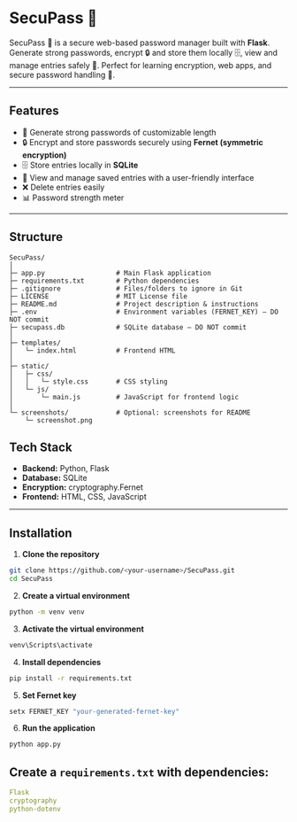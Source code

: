 # SecuPass 🔐

SecuPass 🔐 is a secure web-based password manager built with **Flask**.  
Generate strong passwords, encrypt 🔒 and store them locally 🗄️, view and manage entries safely 👀. Perfect for learning encryption, web apps, and secure password handling 🚀.

---

## Features

- 🔑 Generate strong passwords of customizable length  
- 🔒 Encrypt and store passwords securely using **Fernet (symmetric encryption)**  
- 🗄️ Store entries locally in **SQLite**  
- 👀 View and manage saved entries with a user-friendly interface  
- ❌ Delete entries easily  
- 📊 Password strength meter  

---

## Structure
```
SecuPass/
│
├─ app.py                  # Main Flask application
├─ requirements.txt        # Python dependencies
├─ .gitignore              # Files/folders to ignore in Git
├─ LICENSE                 # MIT License file
├─ README.md               # Project description & instructions
├─ .env                    # Environment variables (FERNET_KEY) – DO NOT commit
├─ secupass.db             # SQLite database – DO NOT commit
│
├─ templates/
│   └─ index.html          # Frontend HTML
│
├─ static/
│   ├─ css/
│   │   └─ style.css       # CSS styling
│   └─ js/
│       └─ main.js         # JavaScript for frontend logic
│
└─ screenshots/            # Optional: screenshots for README
    └─ screenshot.png
```

## Tech Stack

- **Backend:** Python, Flask  
- **Database:** SQLite  
- **Encryption:** cryptography.Fernet  
- **Frontend:** HTML, CSS, JavaScript  

---

## Installation

1. **Clone the repository**
```bash
git clone https://github.com/<your-username>/SecuPass.git
cd SecuPass
```
2. **Create a virtual environment**
```bash
python -m venv venv
```
3. **Activate the virtual environment**
```powershell
venv\Scripts\activate
```
4. **Install dependencies**
```bash
pip install -r requirements.txt
```
5. **Set Fernet key**
```bash
setx FERNET_KEY "your-generated-fernet-key"
```
6. **Run the application**
```bash
python app.py
```
## Create a `requirements.txt` with dependencies:  
```yaml
Flask
cryptography
python-dotenv
```

